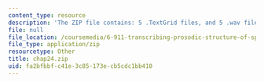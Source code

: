 ```yaml
---
content_type: resource
description: 'The ZIP file contains: 5 .TextGrid files, and 5 .wav files.'
file: null
file_location: /coursemedia/6-911-transcribing-prosodic-structure-of-spoken-utterances-with-tobi-january-iap-2006/fa2bfbbfc41e3c85173ecb5cdc1bb410_chap24.zip
file_type: application/zip
resourcetype: Other
title: chap24.zip
uid: fa2bfbbf-c41e-3c85-173e-cb5cdc1bb410
---
```

